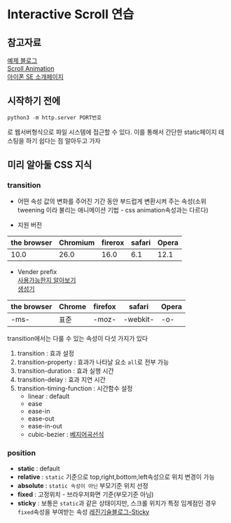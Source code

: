 # Interactive Scroll 연습

## 참고자료 

[예제 블로그](https://blueshw.github.io/2019/10/13/show-items-on-scroll/)  
[Scroll Animation](https://cssanimation.rocks/scroll-animations/)  
[아이폰 SE 소개페이지](https://www.apple.com/kr/iphone-se/)

## 시작하기 전에

```python
python3 -m http.server PORT번호
```
로 웹서버형식으로 파일 시스템에 접근할 수 있다.
이를 통해서 간단한 static페이지 테스팅을 하기 쉽다는 점 알아두고 가자

## 미리 알아둘 CSS 지식

### transition
   * 어떤 속성 값의 변화를 주어진 기간 동안 부드럽게 변환시켜 주는 속성(소위 tweening 이라 불리는 애니메이션 기법 - css animation속성과는 다르다)

 * 지원 버전

|the browser|Chromium|firerox|safari|Opera|
|---|---|---|---|---|
|10.0|26.0|16.0|6.1|12.1

 * Vender prefix  
 [사용가능한지 알아보기](https://caniuse.com/)  
 [생성기](http://css3generator.com/)

|the browser|Chrome | firefox|safari|Opera|
|---|---|---|---|---|
|-ms-| 표준 | -moz- | -webkit- | -o- |


transition에서는 다룰 수 있는 속성이 다섯 가지가 있다

 1. transition : 효과 설정
 2. transition-property : 효과가 나타날 요소 `all`로 전부 가능
 3. transition-duration : 효과 실행 시간
 4. transition-delay : 효과 지연 시간
 5. transition-timing-function : 시간함수 설정
    * linear : default
    * ease
    * ease-in
    * ease-out
    * ease-in-out
    * cubic-bezier : [베지어곡선식](https://matthewlein.com/tools/ceaser)


### position

 * **static** : default
 * **relative** : `static` 기준으로 top,right,bottom,left속성으로 위치 변경이 가능
 * **absolute** : `static 속성이 아닌` 부모기준 위치 선정
 * **fixed** : 고정위치 - 브라우저화면 기준(부모기준 아님)
 * **sticky** : 보통은 `static`과 같은 상태이지만, 스크롤 위치가 특정 임계점인 경우 `fixed`속성을 부여받는 속성
 [레진기술블로그-Sticky](https://tech.lezhin.com/2019/03/20/css-sticky)